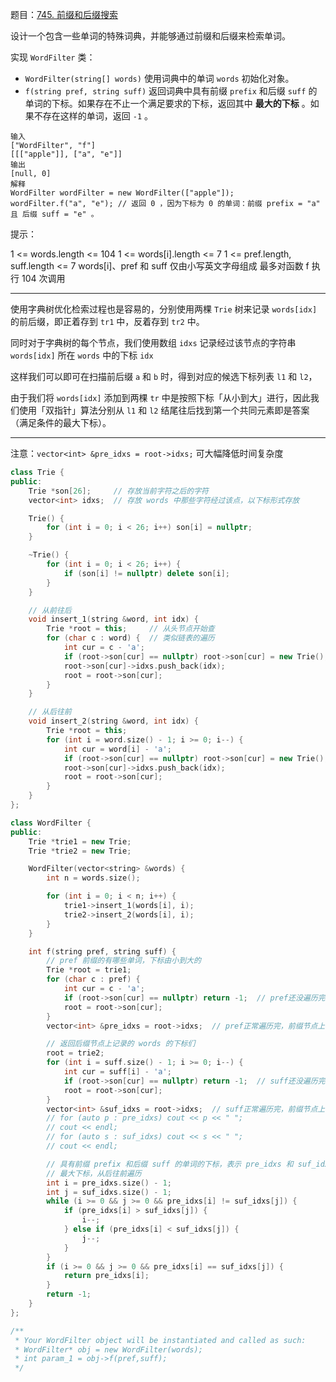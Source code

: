 题目：[745. 前缀和后缀搜索](https://leetcode.cn/problems/prefix-and-suffix-search/)

设计一个包含一些单词的特殊词典，并能够通过前缀和后缀来检索单词。

实现 `WordFilter` 类：

- `WordFilter(string[] words)` 使用词典中的单词 `words` 初始化对象。
- `f(string pref, string suff)` 返回词典中具有前缀 `prefix` 和后缀 `suff` 的单词的下标。如果存在不止一个满足要求的下标，返回其中 **最大的下标** 。如果不存在这样的单词，返回 `-1` 。

```
输入
["WordFilter", "f"]
[[["apple"]], ["a", "e"]]
输出
[null, 0]
解释
WordFilter wordFilter = new WordFilter(["apple"]);
wordFilter.f("a", "e"); // 返回 0 ，因为下标为 0 的单词：前缀 prefix = "a" 且 后缀 suff = "e" 。
```

提示：

1 <= words.length <= 104
1 <= words[i].length <= 7
1 <= pref.length, suff.length <= 7
words[i]、pref 和 suff 仅由小写英文字母组成
最多对函数 f 执行 104 次调用

---

使用字典树优化检索过程也是容易的，分别使用两棵 `Trie` 树来记录 `words[idx]` 的前后缀，即正着存到 `tr1` 中，反着存到 `tr2` 中。

同时对于字典树的每个节点，我们使用数组 `idxs` 记录经过该节点的字符串`words[idx]` 所在 `words` 中的下标 `idx`

这样我们可以即可在扫描前后缀 `a` 和 `b` 时，得到对应的候选下标列表 `l1` 和 `l2`，

由于我们将 `words[idx]` 添加到两棵 `tr` 中是按照下标「从小到大」进行，因此我们使用「双指针」算法分别从 `l1` 和 `l2` 结尾往后找到第一个共同元素即是答案（满足条件的最大下标）。

---

注意：`vector<int> &pre_idxs = root->idxs;` 可大幅降低时间复杂度

```cpp
class Trie {
public:
    Trie *son[26];     // 存放当前字符之后的字符
    vector<int> idxs;  // 存放 words 中那些字符经过该点，以下标形式存放

    Trie() {
        for (int i = 0; i < 26; i++) son[i] = nullptr;
    }

    ~Trie() {
        for (int i = 0; i < 26; i++) {
            if (son[i] != nullptr) delete son[i];
        }
    }

    // 从前往后
    void insert_1(string &word, int idx) {
        Trie *root = this;     // 从头节点开始查
        for (char c : word) {  // 类似链表的遍历
            int cur = c - 'a';
            if (root->son[cur] == nullptr) root->son[cur] = new Trie();
            root->son[cur]->idxs.push_back(idx);
            root = root->son[cur];
        }
    }

    // 从后往前
    void insert_2(string &word, int idx) {
        Trie *root = this;
        for (int i = word.size() - 1; i >= 0; i--) {
            int cur = word[i] - 'a';
            if (root->son[cur] == nullptr) root->son[cur] = new Trie();
            root->son[cur]->idxs.push_back(idx);
            root = root->son[cur];
        }
    }
};

class WordFilter {
public:
    Trie *trie1 = new Trie;
    Trie *trie2 = new Trie;

    WordFilter(vector<string> &words) {
        int n = words.size();

        for (int i = 0; i < n; i++) {
            trie1->insert_1(words[i], i);
            trie2->insert_2(words[i], i);
        }
    }

    int f(string pref, string suff) {
        // pref 前缀的有哪些单词，下标由小到大的
        Trie *root = trie1;
        for (char c : pref) {
            int cur = c - 'a';
            if (root->son[cur] == nullptr) return -1;  // pref还没遍历完，就找不到了
            root = root->son[cur];
        }
        vector<int> &pre_idxs = root->idxs;  // pref正常遍历完，前缀节点上记录的 words 的下标们

        // 返回后缀节点上记录的 words 的下标们
        root = trie2;
        for (int i = suff.size() - 1; i >= 0; i--) {
            int cur = suff[i] - 'a';
            if (root->son[cur] == nullptr) return -1;  // suff还没遍历完，就找不到了
            root = root->son[cur];
        }
        vector<int> &suf_idxs = root->idxs;  // suff正常遍历完，前缀节点上记录的 words 的下标们
        // for (auto p : pre_idxs) cout << p << " ";
        // cout << endl;
        // for (auto s : suf_idxs) cout << s << " ";
        // cout << endl;

        // 具有前缀 prefix 和后缀 suff 的单词的下标，表示 pre_idxs 和 suf_idxs 下标一样
        // 最大下标，从后往前遍历
        int i = pre_idxs.size() - 1;
        int j = suf_idxs.size() - 1;
        while (i >= 0 && j >= 0 && pre_idxs[i] != suf_idxs[j]) {
            if (pre_idxs[i] > suf_idxs[j]) {
                i--;
            } else if (pre_idxs[i] < suf_idxs[j]) {
                j--;
            }
        }
        if (i >= 0 && j >= 0 && pre_idxs[i] == suf_idxs[j]) {
            return pre_idxs[i];
        }
        return -1;
    }
};

/**
 * Your WordFilter object will be instantiated and called as such:
 * WordFilter* obj = new WordFilter(words);
 * int param_1 = obj->f(pref,suff);
 */
```

